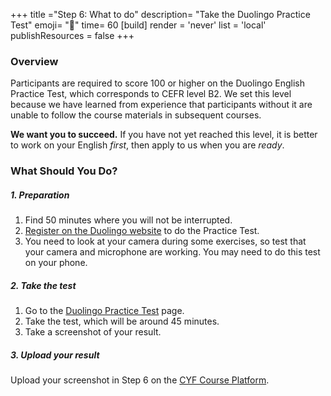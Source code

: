 +++
title ="Step 6: What to do"
description= "Take the Duolingo Practice Test"
emoji= "🤖"
time= 60
[build]
  render = 'never'
  list = 'local'
  publishResources = false 
+++

### Overview

Participants are required to score 100 or higher on the Duolingo English Practice Test, which corresponds to CEFR level B2. We set this level because we have learned from experience that participants without it are unable to follow the course materials in subsequent courses.

**We want you to succeed.** If you have not yet reached this level, it is better to work on your English _first_, then apply to us when you are _ready_.


### What Should You Do?

##### 1. Preparation

1. Find 50 minutes where you will not be interrupted.
2. [Register on the Duolingo website](https://englishtest.duolingo.com/register) to do the Practice Test.
3. You need to look at your camera during some exercises, so test that your camera and microphone are working. You may need to do this test on your phone.

##### 2. Take the test

1. Go to the [Duolingo Practice Test](https://englishtest.duolingo.com/test/practice) page.
2. Take the test, which will be around 45 minutes.
3. Take a screenshot of your result.

##### 3. Upload your result
Upload your screenshot in Step 6 on the [CYF Course Platform](https://application-process.codeyourfuture.io/).


